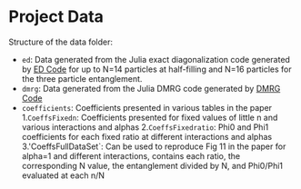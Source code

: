 # Project Data

Structure of the data folder:
- `ed`: Data generated from the Julia exact diagonalization code generated by [ED Code](https://github.com/DelMaestroGroup/tVDiagonalizeParticleEntanglementEntropyEquilibrium) for up to N=14 particles at half-filling and N=16 particles for the three particle entanglement.
- `dmrg`: Data generated from the Julia DMRG code generated by [DMRG Code](https://github.com/DelMaestroGroup/tVparticleEEdmrg_julia)
- `coefficients`: Coefficients presented in various tables in the paper
1.`CoeffsFixedn`: Coefficients presented for fixed values of little n and various interactions and alphas
2.`CoeffsFixedratio`: Phi0 and Phi1 coefficients for each fixed ratio at different interactions and alphas
3.'CoeffsFullDataSet`: Can be used to reproduce Fig 11 in the paper for alpha=1 and different interactions, contains each ratio, the corresponding N value, the entanglement divided by N, and Phi0/Phi1 evaluated at each n/N
